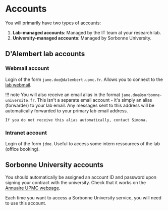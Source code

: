 # Accounts

You will primarily have two types of accounts:

1. **Lab-managed accounts**: Managed by the IT team at your research lab.
2. **University-managed accounts**: Managed by Sorbonne University.

## D'Alembert lab accounts

### Webmail account
Login of the form `jane.doe@dalembert.upmc.fr`. Allows you to connect to the [lab webmail](https://webmail.dalembert.upmc.fr).

!!! note
    You will also receive an email alias in the format `jane.doe@sorbonne-universite.fr`. This isn't a separate email account - it's simply an alias (forwarder) to your lab email. Any messages sent to this address will be automatically forwarded to your primary lab email address.

    If you do not receive this alias automatically, contact Simona.

### Intranet account
Login of the form `jdoe`. Useful to access some intern ressources of the lab (office booking).

## Sorbonne University accounts

You should automatically be assigned an account ID and password upon signing your contract with the university. Check that it works on the [Annuaire UPMC webpage](https://www.annuaire.upmc.fr/).

Each time you want to access a Sorbonne University service, you will need to use this account.